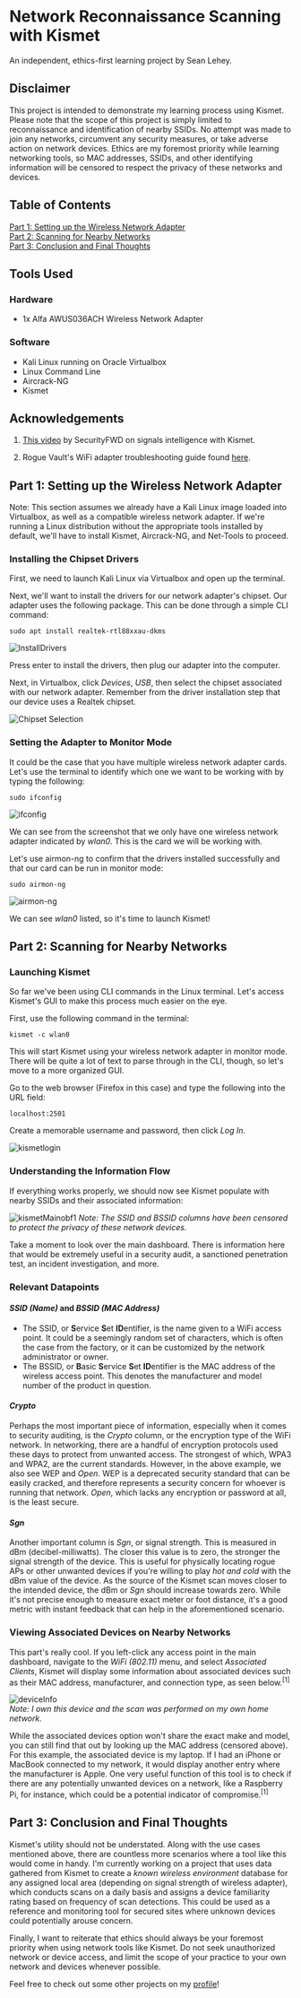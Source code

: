 # Network Reconnaissance Scanning with Kismet
An independent, ethics-first learning project by Sean Lehey.

## **Disclaimer**
This project is intended to demonstrate my learning process using Kismet. Please note that the scope of this project is simply limited to reconnaissance and identification of nearby SSIDs. No attempt was made to join any networks, circumvent any security measures, or take adverse action on network devices. Ethics are my foremost priority while learning networking tools, so MAC addresses, SSIDs, and other identifying information will be censored to respect the privacy of these networks and devices.

## Table of Contents

[Part 1: Setting up the Wireless Network Adapter](#part-1-setting-up-the-wireless-network-adapter)   
[Part 2: Scanning for Nearby Networks](#part-2-scanning-for-nearby-networks)   
[Part 3: Conclusion and Final Thoughts](#part-3-conclusion-and-final-thoughts)   

## **Tools Used**

### **Hardware**
- 1x Alfa AWUS036ACH Wireless Network Adapter

### **Software**
- Kali Linux running on Oracle Virtualbox    
- Linux Command Line
- Aircrack-NG  
- Kismet  


## **Acknowledgements**
1. [This video](https://www.youtube.com/watch?v=Qs9xPmUqzHI) by SecurityFWD on signals intelligence with Kismet.

2. Rogue Vault's WiFi adapter troubleshooting guide found [here](https://www.youtube.com/watch?v=aXagM9G_nFE).


## Part 1: Setting up the Wireless Network Adapter
Note: This section assumes we already have a Kali Linux image loaded into Virtualbox, as well as a compatible wireless network adapter. If we're running a Linux distribution without the appropriate tools installed by default, we'll have to install Kismet, Aircrack-NG, and Net-Tools to proceed.

### Installing the Chipset Drivers
First, we need to launch Kali Linux via Virtualbox and open up the terminal.

Next, we'll want to install the drivers for our network adapter's chipset. Our adapter uses the following package. This can be done through a simple CLI command:

`sudo apt install realtek-rtl88xxau-dkms`

![InstallDrivers](https://user-images.githubusercontent.com/107720480/174893689-2321bb0c-fe22-42d3-88d0-212cef4715c1.png)

Press enter to install the drivers, then plug our adapter into the computer.

Next, in Virtualbox, click *Devices*, *USB*, then select the chipset associated with our network adapter. Remember from the driver installation step that our device uses a Realtek chipset.

![Chipset Selection](https://user-images.githubusercontent.com/107720480/174895424-2bba50ca-d9d6-4d9d-b5b7-0b475e5da627.png)


### Setting the Adapter to Monitor Mode

It could be the case that you have multiple wireless network adapter cards. Let's use the terminal to identify which one we want to be working with by typing the following:

`sudo ifconfig`

![ifconfig](https://user-images.githubusercontent.com/107720480/174899710-26a8f1f6-c357-4afc-a5c5-5d3dad022ff7.png)

We can see from the screenshot that we only have one wireless network adapter indicated by *wlan0*. This is the card we will be working with.

Let's use airmon-ng to confirm that the drivers installed successfully and that our card can be run in monitor mode:

`sudo airmon-ng`

![airmon-ng](https://user-images.githubusercontent.com/107720480/174901436-df735093-8add-4b13-9864-86669cf3f351.png)

We can see *wlan0* listed, so it's time to launch Kismet!


## Part 2: Scanning for Nearby Networks

### Launching Kismet

So far we've been using CLI commands in the Linux terminal. Let's access Kismet's GUI to make this process much easier on the eye.

First, use the following command in the terminal:

`kismet -c wlan0`

This will start Kismet using your wireless network adapter in monitor mode. There will be quite a lot of text to parse through in the CLI, though, so let's move to a more organized GUI.

Go to the web browser (Firefox in this case) and type the following into the URL field:

`localhost:2501`

Create a memorable username and password, then click *Log In*.

![kismetlogin](https://user-images.githubusercontent.com/107720480/174903486-1a22ff17-09f7-4a65-be15-20ca6d8c7ecb.png)

### Understanding the Information Flow

If everything works properly, we should now see Kismet populate with nearby SSIDs and their associated information:

![kismetMainobf1](https://user-images.githubusercontent.com/107720480/174914354-c231e4fa-69fb-44ee-b2c5-702f5bfda8f4.png)
*Note: The SSID and BSSID columns have been censored to protect the privacy of these network devices.*

Take a moment to look over the main dashboard. There is information here that would be extremely useful in a security audit, a sanctioned penetration test, an incident investigation, and more.

### Relevant Datapoints

#### *SSID (Name)* and *BSSID (MAC Address)*

- The SSID, or **S**ervice **S**et **ID**entifier, is the name given to a WiFi access point. It could be a seemingly random set of characters, which is often the case from the factory, or it can be customized by the network administrator or owner.
- The BSSID, or **B**asic **S**ervice **S**et **ID**entifier is the MAC address of the wireless access point. This denotes the manufacturer and model number of the product in question.

#### *Crypto*

Perhaps the most important piece of information, especially when it comes to security auditing, is the *Crypto* column, or the encryption type of the WiFi network. In networking, there are a handful of encryption protocols used these days to protect from unwanted access. The strongest of which, WPA3 and WPA2, are the current standards. However, in the above example, we also see WEP and *Open*. WEP is a deprecated security standard that can be easily cracked, and therefore represents a security concern for whoever is running that network. *Open*, which lacks any encryption or password at all, is the least secure.

#### *Sgn*

Another important column is *Sgn*, or signal strength. This is measured in dBm (decibel-milliwatts). The closer this value is to zero, the stronger the signal strength of the device. This is useful for physically locating rogue APs or other unwanted devices if you're willing to play *hot and cold* with the dBm value of the device. As the source of the Kismet scan moves closer to the intended device, the dBm or *Sgn* should increase towards zero. While it's not precise enough to measure exact meter or foot distance, it's a good metric with instant feedback that can help in the aforementioned scenario.

### Viewing Associated Devices on Nearby Networks

This part's really cool. If you left-click any access point in the main dashboard, navigate to the *WiFi (802.11)* menu, and select *Associated Clients*, Kismet will display some information about associated devices such as their MAC address, manufacturer, and connection type, as seen below.<sup>[1]</sup>

![deviceInfo](https://user-images.githubusercontent.com/107720480/174921103-ce1e1dde-330f-421c-90fc-915b12cad15a.png)   
*Note: I own this device and the scan was performed on my own home network.*

While the associated devices option won't share the exact make and model, you can still find that out by looking up the MAC address (censored above). For this example, the associated device is my laptop. If I had an iPhone or MacBook connected to my network, it would display another entry where the manufacturer is Apple. One very useful function of this tool is to check if there are any potentially unwanted devices on a network, like a Raspberry Pi, for instance, which could be a potential indicator of compromise.<sup>[1]</sup>


## Part 3: Conclusion and Final Thoughts

Kismet's utility should not be understated. Along with the use cases mentioned above, there are countless more scenarios where a tool like this would come in handy. I'm currently working on a project that uses data gathered from Kismet to create a *known wireless environment* database for any assigned local area (depending on signal strength of wireless adapter), which conducts scans on a daily basis and assigns a device familiarity rating based on frequency of scan detections. This could be used as a reference and monitoring tool for secured sites where unknown devices could potentially arouse concern.

Finally, I want to reiterate that ethics should always be your foremost priority when using network tools like Kismet. Do not seek unauthorized network or device access, and limit the scope of your practice to your own network and devices whenever possible.

Feel free to check out some other projects on my [profile](https://github.com/seanlehey)!
